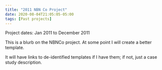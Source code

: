 ```yaml
---
title: "2011 NBN Co Project"
date: 2020-08-04T21:05:05-05:00
tags: [Past projects]
---
```


Project dates: Jan 2011 to December 2011

This is a blurb on the NBNCo project. At some point I will create a better template.

It will have links to de-identified templates if I have them; if not, just a case study description.
